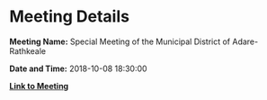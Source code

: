 # Meeting Details

**Meeting Name:** Special Meeting of the Municipal District of Adare-Rathkeale

**Date and Time:** 2018-10-08 18:30:00

**[Link to Meeting](https://www.limerick.ie/council/whats-on/special-meeting-municipal-district-adare-rathkeale-12)**
